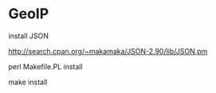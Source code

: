 # GeoIP
install JSON 

http://search.cpan.org/~makamaka/JSON-2.90/lib/JSON.pm

perl Makefile.PL install

make install

